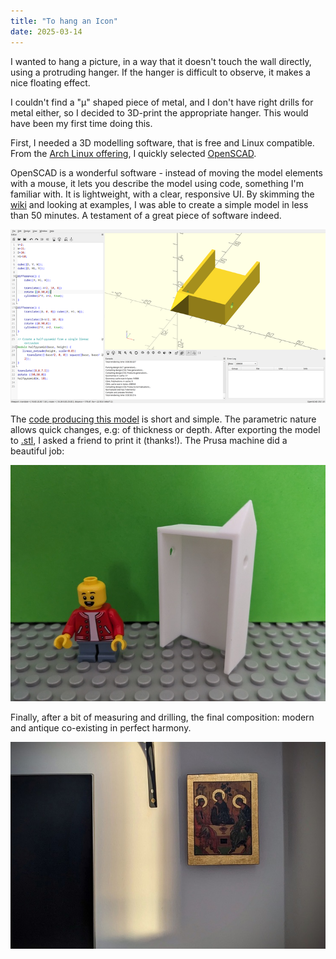 ```yaml
---
title: "To hang an Icon"
date: 2025-03-14
---
```


I wanted to hang a picture, in a way that it doesn't touch the wall directly,
using a protruding hanger. If the hanger is difficult to observe, it makes
a nice floating effect.

I couldn't find a "µ" shaped piece of metal, and I don't have right drills for metal either,
so I decided to 3D-print the appropriate hanger. This would have been my first time doing this.

First, I needed a 3D modelling software, that is free and Linux compatible.
From the [Arch Linux offering](https://wiki.archlinux.org/title/List_of_applications/Science#Computer-aided_design),
I quickly selected [OpenSCAD](https://openscad.org/).

OpenSCAD is a wonderful software - instead of moving the model elements with a mouse,
it lets you describe the model using code, something I'm familiar with.
It is lightweight, with a clear, responsive UI.
By skimming the [wiki](https://en.wikibooks.org/wiki/OpenSCAD_User_Manual/Primitive_Solids#cube) and looking at examples,
I was able to create a simple model in less than 50 minutes. 
A testament of a great piece of software indeed.

![Screenshot of OpenSCAD, showing the editor, the rendered model, and the render status](/img/openscad.png)

The [code producing this model](https://gist.github.com/erenon/9788cdbe3c79128a117406eb3c7af36f) is short and simple.
The parametric nature allows quick changes, e.g: of thickness or depth.
After exporting the model to [.stl](https://en.wikipedia.org/wiki/STL_(file_format)),
I asked a friend to print it (thanks!). The Prusa machine did a beautiful job:

![The 3D-printed icon hanger, with a lego figure to scale](/img/icon-pin.jpg)

Finally, after a bit of measuring and drilling, the final composition:
modern and antique co-existing in perfect harmony.

![A monitor and the Trinity icon by Andrei Rublev side by side](/img/icon-and-screen.jpg)

